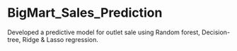 # BigMart_Sales_Prediction
Developed a predictive model for outlet sale using Random forest, Decision-tree, Ridge &amp; Lasso regression.
